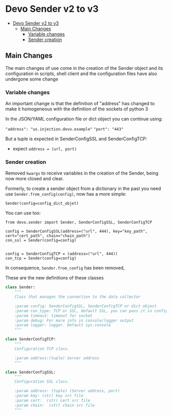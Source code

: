 # Devo Sender v2 to v3

<!-- @import "[TOC]" {cmd="toc" depthFrom=1 depthTo=6 orderedList=false} -->

<!-- code_chunk_output -->

- [Devo Sender v2 to v3](#devo-sender-v2-to-v3)
  - [Main Changes](#main-changes)
    - [Variable changes](#variable-changes)
    - [Sender creation](#sender-creation)

<!-- /code_chunk_output -->

## Main Changes

The main changes of use come in the creation of the Sender object and its configuration in scripts,
shell client and the configuration files have also undergone some change

### Variable changes

An important change is that the definition of "address" has changed to make it
homogeneous with the definition of the sockets of python 3

In the JSON/YAML configuration file or dict object you can continue using:

`"address": "us.injection.devo.example"`
`"port": "443"`

But a tuple is expected in SenderConfigSSL and SenderConfigTCP:

- expect `address = (url, port)`

### Sender creation

Removed `kwargs` to receive variables in the creation of the Sender,
being now more closed and clear.

Formerly, to create a sender object from a dictionary in the past you need
use `Sender.from_config(config)`, now has a more simple:

`Sender(config=config_dict_objet)`

You can use too:

```
from devo.sender import Sender, SenderConfigSSL, SenderConfigTCP

config = SenderConfigSSL(address=("url", 444), key="key_path", cert="cert_path", chain="chain_path")
con_ssl = Sender(config=config)


config = SenderConfigTCP = (address=("url", 444))
con_tcp = Sender(config=config)
```

In consequence, `Sender.from_config` has been removed,

These are the new definitions of these classes

```python
class Sender:
    """
    Class that manages the connection to the data collector

    :param config: SenderConfigSSL, SenderConfigTCP or dict object
    :param con_type: TCP or SSL, default SSL, you can pass it in config object too
    :param timeout: timeout for socket
    :param debug: For more info in console/logger output
    :param logger: logger. Default sys.console
    """

class SenderConfigTCP:
    """
    Configuration TCP class.

    :param address:(tuple) Server address
    """

class SenderConfigSSL:
    """
    Configuration SSL class.

    :param address: (tuple) (Server address, port)
    :param key: (str) key src file
    :param cert:  (str) cert src file
    :param chain:  (str) chain src file
    """
```
